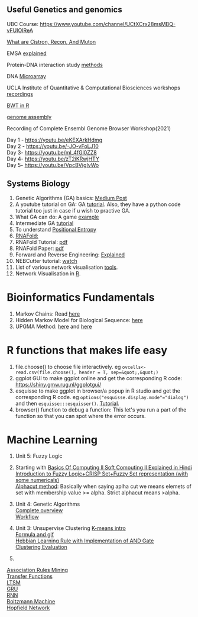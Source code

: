 ## Useful Genetics and genomics

UBC Course: https://www.youtube.com/channel/UCtXCrx28msMBQ-vFUIOIReA

[What are Cistron, Recon, And Muton](https://www.chegg.com/homework-help/definitions/cistron-recon-and-muton-14)

EMSA [explained](https://www.youtube.com/watch?v=G7VZfFM5YM8)

Protein-DNA interaction study [methods](https://www.youtube.com/watch?v=thd6aPeS4nU)

DNA [Microarray](https://www.youtube.com/watch?v=6ZzFihESjp0)

UCLA Institute of Quantitative & Computational Biosciences workshops [recordings](https://qcb.ucla.edu/collaboratory/workshops/w1-intro-to-unix-command-line/)

[BWT in R](https://rpubs.com/geest007/BWT)

[genome assembly](https://nekrut.github.io/BMMB554/lecture8/)

Recording of Complete Ensembl Genome Browser Workshop(2021)

Day 1 - https://youtu.be/eKEXArkHdmg<br>
Day 2 - https://youtu.be/-JO-vFoLJ10<br>
Day 3- https://youtu.be/ml_4fGl0ZZ8<br>
Day 4- https://youtu.be/zT2iKRwjHTY<br>
Day 5- https://youtu.be/VpcBVigIvWo<br>


## Systems Biology

1. Genetic Algorithms (GA) basics: [Medium Post](https://towardsdatascience.com/introduction-to-genetic-algorithms-including-example-code-e396e98d8bf3)
2. A youtube tutorial on GA: GA [tutorial](https://www.youtube.com/watch?v=uQj5UNhCPuo). Also, they have a python code tutorial too just in case if u wish to practive GA.
3. What GA can do: A game [example](https://www.youtube.com/watch?v=Gl3EjiVlz_4)
4. Intermediate GA [tutorial](https://www.youtube.com/watch?v=7J-DfS52bnI)
5. To understand [Positional Entropy](https://youtu.be/Prfg9nN2v0k)
6. [RNAFold:](https://slideplayer.com/slide/4805673/)
7. RNAFold Tutorial: [pdf](https://algosb2019.sciencesconf.org/data/RNAtutorial.pdf)
8. RNAFold Paper: [pdf](https://www.ncbi.nlm.nih.gov/pmc/articles/PMC1370799/)
9. Forward and Reverse Engineering: [Explained](https://techdifferences.com/difference-between-forward-engineering-and-reverse-engineering.html)
10. NEBCutter tutorial: [watch](https://www.youtube.com/watch?v=IgAAq6mkUH0)
11. List of various network visualisation [tools](https://bioinformaticsonline.com/pages/view/35386/list-of-visualization-tools-for-network-biology).
12. Network Visualisation in [R](https://github.com/Rohit-Satyam/jmi-notes/blob/main/README.md).


# Bioinformatics Fundamentals

1. Markov Chains: Read [here](https://towardsdatascience.com/introduction-to-markov-chains-50da3645a50d)
2. Hidden Markov Model for Biological Sequence: [here](https://towardsdatascience.com/hidden-markov-model-applied-to-biological-sequence-373d2b5a24c)
3. UPGMA Method: [here](https://www.youtube.com/watch?v=c2y9s_E2184) and [here](http://www.slimsuite.unsw.edu.au/teaching/upgma/)

# R functions that makes life easy
1. file.choose() to choose file interactively. eg `ovcells<- read.csv(file.choose(), header = T, sep=&quot;,&quot;)`
2. ggplot GUI to make ggplot online and get the corresponding R code: https://shiny.gmw.rug.nl/ggplotgui/
3. esquisse to make ggplot in browser/a popup in R studio and get the corresponding R code. eg `options("esquisse.display.mode"="dialog")` and then `esquisse:::esquisser()`. [Tutorial](https://www.youtube.com/watch?v=xA9PMizB1VA).
4. browser() function to debug a function: This let's you run a part of the function so that you can spot where the error occurs.

# Machine Learning

1. Unit 5: Fuzzy Logic<br>
2. Starting with [Basics Of Computing ll Soft Computing ll Explained in Hindi](https://www.youtube.com/watch?v=8LdZMqcFEHs&list=PLYwpaL_SFmcCPUl8mAnb4g1oExKd0n4Gw)<br>
[Introduction to Fuzzy Logic+CRISP Set+Fuzzy Set representation (with some numericals)](https://www.youtube.com/watch?v=LUz-FbwPh3Q)<br>
[Alphacut method](https://youtu.be/vSM9Z0svr9I): Basically when saying aplha cut we means elemets of set with membership value >= alpha. Strict alphacut means >alpha.

2. Unit 4: Genetic Algorithms <br>
[Complete overview](https://towardsdatascience.com/introduction-to-genetic-algorithms-including-example-code-e396e98d8bf3) <br>
[Workflow](https://medium.com/geekculture/introduction-to-genetic-algorithm-d417119040b7)


3. Unit 3: Unsupervise Clustering 
[K-means intro](https://medium.com/data-folks-indonesia/step-by-step-to-understanding-k-means-clustering-and-implementation-with-sklearn-b55803f519d6)<br>
[Formula and gif](https://medium.com/analytics-vidhya/k-means-clustering-3ce2456db7f1)<br>
[Hebbian Learning Rule with Implementation of AND Gate](https://www.geeksforgeeks.org/hebbian-learning-rule-with-implementation-of-and-gate/)<br>
[Clustering Evaluation](https://towardsdatascience.com/clustering-evaluation-strategies-98a4006fcfc)<br>

4. 
[Association Rules Mining](https://edwardnataniel.github.io/blog/association/)<br>
[Transfer Functions](https://mlnotebook.github.io/post/transfer-functions/)<br>
[LTSM](https://youtu.be/LfnrRPFhkuY)<br>
[GRU](https://youtu.be/tOuXgORsXJ4)<br>
[RNN](https://youtu.be/Y2wfIKQyd1I)<br>
[Boltzmann Machine](https://medium.com/machine-learning-researcher/boltzmann-machine-c2ce76d94da5)<br>
[Hopfield Network](https://medium.com/@serbanliviu/hopfield-nets-and-the-brain-e5880070cdba)<br>
